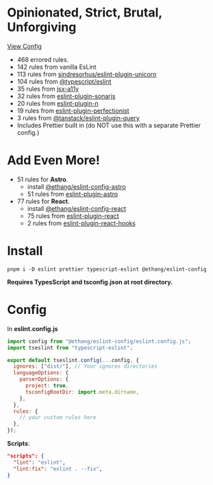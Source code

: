 # Opinionated, Strict, Brutal, Unforgiving

[View Config](https://eslint-config-ethang.pages.dev/rules)

* 468 errored rules.
* 142 rules from vanilla EsLint
* 113 rules from [sindresorhus/eslint-plugin-unicorn](https://github.com/sindresorhus/eslint-plugin-unicorn)
* 104 rules from [@typescript/eslint](https://github.com/typescript-eslint/typescript-eslint)
* 35 rules from [jsx-a11y](https://github.com/jsx-eslint/eslint-plugin-jsx-a11y)
* 32 rules from [eslint-plugin-sonarjs](https://github.com/SonarSource/eslint-plugin-sonarjs)
* 20 rules from [eslint-plugin-n](https://github.com/eslint-community/eslint-plugin-n/tree/67bbfdf3c6862dcbfe455a4afbd83fa60f9d1ea4)
* 19 rules from [eslint-plugin-perfectionist](https://github.com/azat-io/eslint-plugin-perfectionist)
* 3 rules from [@tanstack/eslint-plugin-query](https://tanstack.com/query/latest/docs/eslint/eslint-plugin-query)
* Includes Prettier built in (do NOT use this with a separate Prettier config.)

# Add Even More!
* 51 rules for **Astro**.
  * install [@ethang/eslint-config-astro](https://github.com/eglove/eslint-config-ethang-astro)
  * 51 rules from [eslint-plugin-astro](https://github.com/ota-meshi/eslint-plugin-astro)
* 77 rules for **React**.
  * install [@ethang/eslint-config-react](https://github.com/eglove/eslint-config-ethang-react)
  * 75 rules from [eslint-plugin-react](https://github.com/jsx-eslint/eslint-plugin-react)
  * 2 rules from [eslint-plugin-react-hooks](https://github.com/facebook/react/tree/main/packages/eslint-plugin-react-hooks)

# Install

`pnpm i -D eslint prettier typescript-eslint @ethang/eslint-config`

**Requires TypesScript and tsconfig.json at root directory.**

# Config

In **eslint.config.js**

```js
import config from "@ethang/eslint-config/eslint.config.js";
import tseslint from "typescript-eslint";

export default tseslint.config(...config, {
  ignores: ["dist/"], // Your ignores directories
  languageOptions: {
    parserOptions: {
      project: true,
      tsconfigRootDir: import.meta.dirname,
    },
  },
  rules: {
    // your custom rules here
  },
});
```

**Scripts**:

```json
"scripts": {
  "lint": "eslint",
  "lint:fix": "eslint . --fix",
}
```
